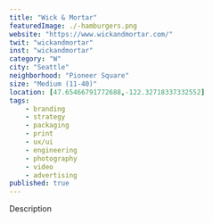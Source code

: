```yaml
---
title: "Wick & Mortar"
featuredImage: ./-hamburgers.png
website: "https://www.wickandmortar.com/"
twit: "wickandmortar"
inst: "wickandmortar"
category: "W"
city: "Seattle"
neighborhood: "Pioneer Square"
size: "Medium (11-40)"
location: [47.65466791772688,-122.32718337332552]
tags:
    - branding
    - strategy
    - packaging
    - print
    - ux/ui
    - engineering
    - photography
    - video
    - advertising
published: true
---
```


Description
